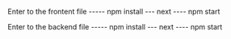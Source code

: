 Enter to the frontent file  ----- npm install --- next  ---- npm start

Enter to the backend  file ----- npm install --- next  ---- npm start

